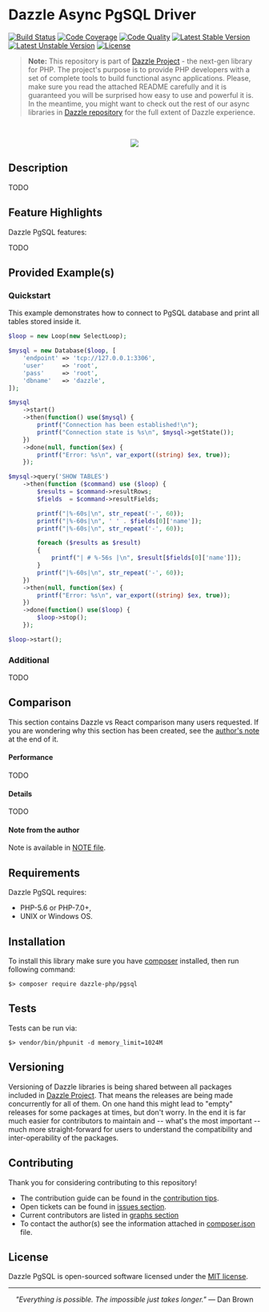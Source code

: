 # Dazzle Async PgSQL Driver

[![Build Status](https://travis-ci.org/dazzle-php/pgsql.svg)](https://travis-ci.org/dazzle-php/pgsql)
[![Code Coverage](https://scrutinizer-ci.com/g/dazzle-php/pgsql/badges/coverage.png?b=master)](https://scrutinizer-ci.com/g/dazzle-php/pgsql/?branch=master)
[![Code Quality](https://scrutinizer-ci.com/g/dazzle-php/pgsql/badges/quality-score.png?b=master)](https://scrutinizer-ci.com/g/dazzle-php/pgsql/?branch=master)
[![Latest Stable Version](https://poser.pugx.org/dazzle-php/pgsql/v/stable)](https://packagist.org/packages/dazzle-php/pgsql) 
[![Latest Unstable Version](https://poser.pugx.org/dazzle-php/pgsql/v/unstable)](https://packagist.org/packages/dazzle-php/pgsql) 
[![License](https://poser.pugx.org/dazzle-php/pgsql/license)](https://packagist.org/packages/dazzle-php/pgsql/license)

> **Note:** This repository is part of [Dazzle Project](https://github.com/dazzle-php/dazzle) - the next-gen library for PHP. The project's purpose is to provide PHP developers with a set of complete tools to build functional async applications. Please, make sure you read the attached README carefully and it is guaranteed you will be surprised how easy to use and powerful it is. In the meantime, you might want to check out the rest of our async libraries in [Dazzle repository](https://github.com/dazzle-php) for the full extent of Dazzle experience.

<br>
<p align="center">
<img src="https://raw.githubusercontent.com/dazzle-php/dazzle/master/media/dazzle-x125.png" />
</p>

## Description

TODO

## Feature Highlights

Dazzle PgSQL features:

TODO

## Provided Example(s)

### Quickstart

This example demonstrates how to connect to PgSQL database and print all tables stored inside it. 

```php
$loop = new Loop(new SelectLoop);

$mysql = new Database($loop, [
    'endpoint' => 'tcp://127.0.0.1:3306',
    'user'     => 'root',
    'pass'     => 'root',
    'dbname'   => 'dazzle',
]);

$mysql
    ->start()
    ->then(function() use($mysql) {
        printf("Connection has been established!\n");
        printf("Connection state is %s\n", $mysql->getState());
    })
    ->done(null, function($ex) {
        printf("Error: %s\n", var_export((string) $ex, true));
    });

$mysql->query('SHOW TABLES')
    ->then(function ($command) use ($loop) {
        $results = $command->resultRows;
        $fields  = $command->resultFields;

        printf("|%-60s|\n", str_repeat('-', 60));
        printf("|%-60s|\n", ' ' . $fields[0]['name']);
        printf("|%-60s|\n", str_repeat('-', 60));

        foreach ($results as $result)
        {
            printf("| # %-56s |\n", $result[$fields[0]['name']]);
        }
        printf("|%-60s|\n", str_repeat('-', 60));
    })
    ->then(null, function($ex) {
        printf("Error: %s\n", var_export((string) $ex, true));
    })
    ->done(function() use($loop) {
        $loop->stop();
    });

$loop->start();
```

### Additional

TODO

## Comparison

This section contains Dazzle vs React comparison many users requested. If you are wondering why this section has been created, see the [author's note](https://github.com/dazzle-php/pgsql/blob/master/NOTE.md) at the end of it.

#### Performance

TODO

#### Details

TODO

#### Note from the author

Note is available in [NOTE file](https://github.com/dazzle-php/pgsql/blob/master/NOTE.md).

## Requirements

Dazzle PgSQL requires:

* PHP-5.6 or PHP-7.0+,
* UNIX or Windows OS.

## Installation

To install this library make sure you have [composer](https://getcomposer.org/) installed, then run following command:

```
$> composer require dazzle-php/pgsql
```

## Tests

Tests can be run via:

```
$> vendor/bin/phpunit -d memory_limit=1024M
```

## Versioning

Versioning of Dazzle libraries is being shared between all packages included in [Dazzle Project](https://github.com/dazzle-php/dazzle). That means the releases are being made concurrently for all of them. On one hand this might lead to "empty" releases for some packages at times, but don't worry. In the end it is far much easier for contributors to maintain and -- what's the most important -- much more straight-forward for users to understand the compatibility and inter-operability of the packages.

## Contributing

Thank you for considering contributing to this repository! 

- The contribution guide can be found in the [contribution tips](https://github.com/dazzle-php/pgsql/blob/master/CONTRIBUTING.md). 
- Open tickets can be found in [issues section](https://github.com/dazzle-php/pgsql/issues). 
- Current contributors are listed in [graphs section](https://github.com/dazzle-php/pgsql/graphs/contributors)
- To contact the author(s) see the information attached in [composer.json](https://github.com/dazzle-php/pgsql/blob/master/composer.json) file.

## License

Dazzle PgSQL is open-sourced software licensed under the [MIT license](http://opensource.org/licenses/MIT).

<hr>
<p align="center">
<i>"Everything is possible. The impossible just takes longer."</i> ― Dan Brown
</p>
